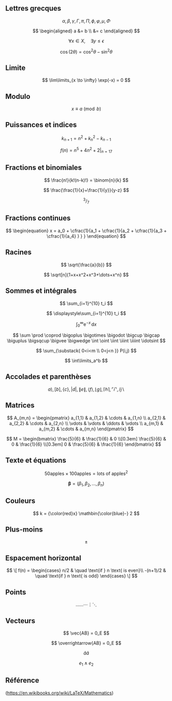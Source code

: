 ## Lettres grecques
$$
\alpha, \beta, \gamma, \Gamma, \pi, \Pi, \phi, \varphi, \mu, \Phi
$$

$$
\begin{aligned}
a &= b \\
&= c
\end{aligned}
$$

$$
\forall x \in X, \quad \exists y \leq \epsilon
$$

$$
\cos (2\theta) = \cos^2 \theta - \sin^2 \theta
$$

## Limite
$$
\lim\limits_{x \to \infty} \exp(-x) = 0
$$

## Modulo
$$
x \equiv a \pmod{b}
$$

## Puissances et indices
$$
k_{n+1} = n^2 + k_n^2 - k_{n-1}
$$

$$
f(n) = n^5 + 4n^2 + 2 |_{n=17}
$$

## Fractions et binomiales
$$
\frac{n!}{k!(n-k)!} = \binom{n}{k}
$$

$$
\frac{\frac{1}{x}+\frac{1}{y}}{y-z}
$$

$$
^3/_7
$$

## Fractions continues
$$
\begin{equation}
  x = a_0 + \cfrac{1}{a_1 
          + \cfrac{1}{a_2 
          + \cfrac{1}{a_3 + \cfrac{1}{a_4} } } }
\end{equation}
$$

## Racines
$$
\sqrt{\frac{a}{b}}
$$

$$
\sqrt[n]{1+x+x^2+x^3+\dots+x^n}
$$

## Sommes et intégrales
$$
\sum_{i=1}^{10} t_i
$$

$$
\displaystyle\sum_{i=1}^{10} t_i
$$

$$
\int_0^\infty \mathrm{e}^{-x}\,\mathrm{d}x
$$

$$
\sum
\prod
\coprod
\bigoplus
\bigotimes
\bigodot
\bigcup
\bigcap
\biguplus
\bigsqcup
\bigvee
\bigwedge
\int
\oint
\iint
\iiint
\iiiint
\idotsint
$$

$$
\sum_{\substack{
   0<i<m \\
   0<j<n
  }} 
 P(i,j)
 $$

$$
\int\limits_a^b
$$

## Accolades et parenthèses
$$
 a ), [ b ], \{ c \}, | d |, \| e \|,
\langle f \rangle, \lfloor g \rfloor,
\lceil h \rceil, \ulcorner i \urcorner,
/ j \backslash
$$

## Matrices
$$
A_{m,n} = 
 \begin{pmatrix}
  a_{1,1} & a_{1,2} & \cdots & a_{1,n} \\
  a_{2,1} & a_{2,2} & \cdots & a_{2,n} \\
  \vdots  & \vdots  & \ddots & \vdots  \\
  a_{m,1} & a_{m,2} & \cdots & a_{m,n} 
 \end{pmatrix}
$$

$$
M = \begin{bmatrix}
       \frac{5}{6} & \frac{1}{6} & 0           \\[0.3em]
       \frac{5}{6} & 0           & \frac{1}{6} \\[0.3em]
       0           & \frac{5}{6} & \frac{1}{6}
     \end{bmatrix}
$$

## Texte et équations
$$
50 \text{apples} \times 100 \text{apples} 
 = \text{lots of apples}^2
$$

$$
\boldsymbol{\beta} = (\beta_1,\beta_2,\dotsc,\beta_n)
$$

## Couleurs
$$
k = {\color{red}x} \mathbin{\color{blue}-} 2
$$

## Plus-moins
$$
\pm
$$

## Espacement horizontal
$$
\[ f(n) =
 \begin{cases}
 n/2 & \quad \text{if } n \text{ is even}\\
 -(n+1)/2 & \quad \text{if } n \text{ is odd}
 \end{cases}
\]
$$

## Points
$$
\dots
\ldots
\cdots
\vdots
\ddots
$$
## Vecteurs
$$
\vec{AB} = 0_E
$$

$$
\overrightarrow{AB} = 0_E
$$

$$
\hat{a}
\tilde{a}
$$

$$
e_1 \wedge e_2
$$
## Référence
(https://en.wikibooks.org/wiki/LaTeX/Mathematics)